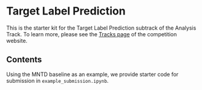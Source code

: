 # Target Label Prediction

This is the starter kit for the Target Label Prediction subtrack of the Analysis Track. To learn more, please see the [Tracks page](https://www.trojandetection.ai/tracks) of the competition website.

## Contents

Using the MNTD baseline as an example, we provide starter code for submission in `example_submission.ipynb`.
